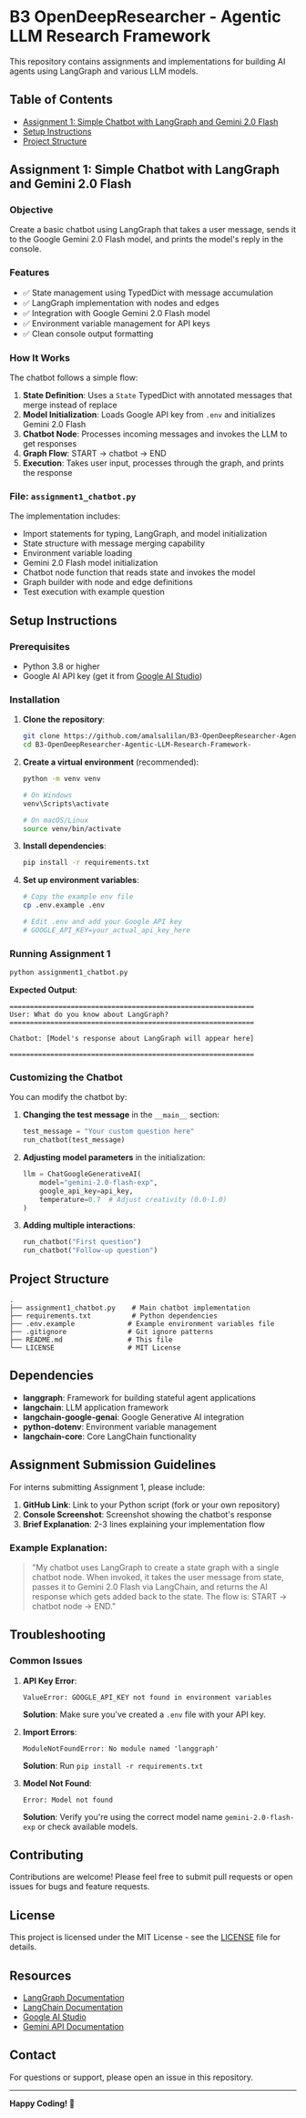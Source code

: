 # B3 OpenDeepResearcher - Agentic LLM Research Framework

This repository contains assignments and implementations for building AI agents using LangGraph and various LLM models.

## Table of Contents
- [Assignment 1: Simple Chatbot with LangGraph and Gemini 2.0 Flash](#assignment-1-simple-chatbot-with-langgraph-and-gemini-20-flash)
- [Setup Instructions](#setup-instructions)
- [Project Structure](#project-structure)

## Assignment 1: Simple Chatbot with LangGraph and Gemini 2.0 Flash

### Objective
Create a basic chatbot using LangGraph that takes a user message, sends it to the Google Gemini 2.0 Flash model, and prints the model's reply in the console.

### Features
- ✅ State management using TypedDict with message accumulation
- ✅ LangGraph implementation with nodes and edges
- ✅ Integration with Google Gemini 2.0 Flash model
- ✅ Environment variable management for API keys
- ✅ Clean console output formatting

### How It Works

The chatbot follows a simple flow:

1. **State Definition**: Uses a `State` TypedDict with annotated messages that merge instead of replace
2. **Model Initialization**: Loads Google API key from `.env` and initializes Gemini 2.0 Flash
3. **Chatbot Node**: Processes incoming messages and invokes the LLM to get responses
4. **Graph Flow**: START → chatbot → END
5. **Execution**: Takes user input, processes through the graph, and prints the response

### File: `assignment1_chatbot.py`

The implementation includes:
- Import statements for typing, LangGraph, and model initialization
- State structure with message merging capability
- Environment variable loading
- Gemini 2.0 Flash model initialization
- Chatbot node function that reads state and invokes the model
- Graph builder with node and edge definitions
- Test execution with example question

## Setup Instructions

### Prerequisites
- Python 3.8 or higher
- Google AI API key (get it from [Google AI Studio](https://makersuite.google.com/app/apikey))

### Installation

1. **Clone the repository**:
   ```bash
   git clone https://github.com/amalsalilan/B3-OpenDeepResearcher-Agentic-LLM-Research-Framework-.git
   cd B3-OpenDeepResearcher-Agentic-LLM-Research-Framework-
   ```

2. **Create a virtual environment** (recommended):
   ```bash
   python -m venv venv
   
   # On Windows
   venv\Scripts\activate
   
   # On macOS/Linux
   source venv/bin/activate
   ```

3. **Install dependencies**:
   ```bash
   pip install -r requirements.txt
   ```

4. **Set up environment variables**:
   ```bash
   # Copy the example env file
   cp .env.example .env
   
   # Edit .env and add your Google API key
   # GOOGLE_API_KEY=your_actual_api_key_here
   ```

### Running Assignment 1

```bash
python assignment1_chatbot.py
```

**Expected Output**:
```
============================================================
User: What do you know about LangGraph?
============================================================

Chatbot: [Model's response about LangGraph will appear here]

============================================================
```

### Customizing the Chatbot

You can modify the chatbot by:

1. **Changing the test message** in the `__main__` section:
   ```python
   test_message = "Your custom question here"
   run_chatbot(test_message)
   ```

2. **Adjusting model parameters** in the initialization:
   ```python
   llm = ChatGoogleGenerativeAI(
       model="gemini-2.0-flash-exp",
       google_api_key=api_key,
       temperature=0.7  # Adjust creativity (0.0-1.0)
   )
   ```

3. **Adding multiple interactions**:
   ```python
   run_chatbot("First question")
   run_chatbot("Follow-up question")
   ```

## Project Structure

```
.
├── assignment1_chatbot.py    # Main chatbot implementation
├── requirements.txt          # Python dependencies
├── .env.example             # Example environment variables file
├── .gitignore               # Git ignore patterns
├── README.md                # This file
└── LICENSE                  # MIT License
```

## Dependencies

- **langgraph**: Framework for building stateful agent applications
- **langchain**: LLM application framework
- **langchain-google-genai**: Google Generative AI integration
- **python-dotenv**: Environment variable management
- **langchain-core**: Core LangChain functionality

## Assignment Submission Guidelines

For interns submitting Assignment 1, please include:

1. **GitHub Link**: Link to your Python script (fork or your own repository)
2. **Console Screenshot**: Screenshot showing the chatbot's response
3. **Brief Explanation**: 2-3 lines explaining your implementation flow

### Example Explanation:
> "My chatbot uses LangGraph to create a state graph with a single chatbot node. When invoked, it takes the user message from state, passes it to Gemini 2.0 Flash via LangChain, and returns the AI response which gets added back to the state. The flow is: START → chatbot node → END."

## Troubleshooting

### Common Issues

1. **API Key Error**:
   ```
   ValueError: GOOGLE_API_KEY not found in environment variables
   ```
   **Solution**: Make sure you've created a `.env` file with your API key.

2. **Import Errors**:
   ```
   ModuleNotFoundError: No module named 'langgraph'
   ```
   **Solution**: Run `pip install -r requirements.txt`

3. **Model Not Found**:
   ```
   Error: Model not found
   ```
   **Solution**: Verify you're using the correct model name `gemini-2.0-flash-exp` or check available models.

## Contributing

Contributions are welcome! Please feel free to submit pull requests or open issues for bugs and feature requests.

## License

This project is licensed under the MIT License - see the [LICENSE](LICENSE) file for details.

## Resources

- [LangGraph Documentation](https://langchain-ai.github.io/langgraph/)
- [LangChain Documentation](https://python.langchain.com/)
- [Google AI Studio](https://makersuite.google.com/)
- [Gemini API Documentation](https://ai.google.dev/docs)

## Contact

For questions or support, please open an issue in this repository.

---

**Happy Coding! 🚀**
